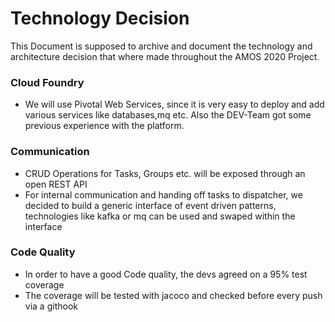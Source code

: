 # Technology Decision


This Document is supposed to archive and document the technology and architecture decision that where made throughout the AMOS 2020 Project.

### Cloud Foundry

- We will use Pivotal Web Services, since it is very easy to deploy and add various services like databases,mq etc. Also the DEV-Team got some previous experience with the platform.

### Communication

- CRUD Operations for Tasks, Groups etc. will be exposed through an open REST API
- For internal communication and handing off tasks to dispatcher, we decided to build a generic interface of event driven patterns, technologies like kafka or mq can be used and swaped within the interface


### Code Quality
 - In order to have a good Code quality, the devs agreed on a 95% test coverage
 - The coverage will be tested with jacoco and checked before every push via a githook

